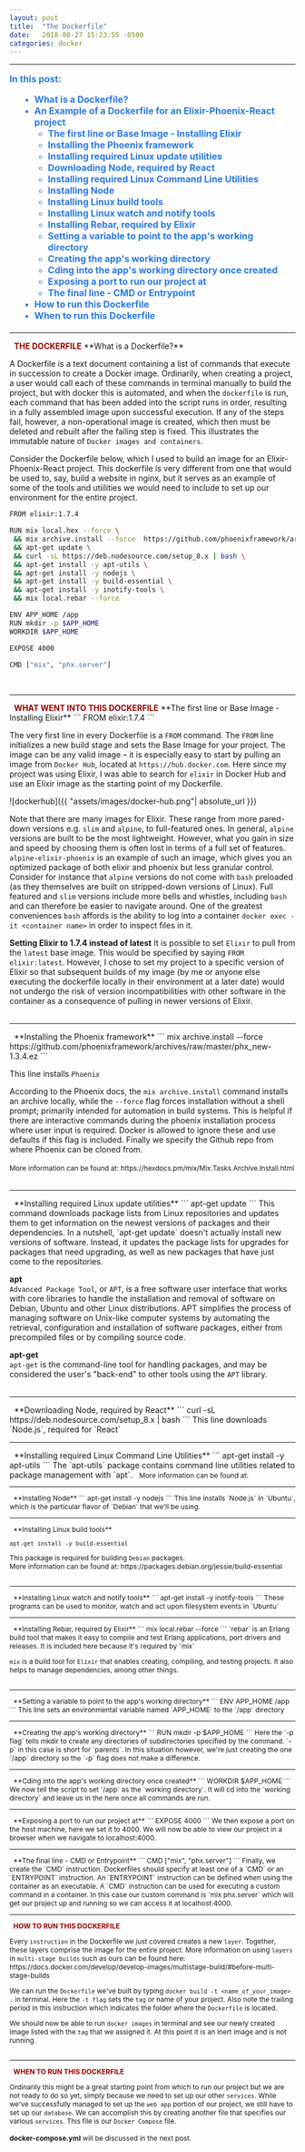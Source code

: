 ```yaml
---
layout: post
title:  "The Dockerfile"
date:   2018-08-27 15:23:55 -0500
categories: docker
---
```

<style type="text/css">
  .left-image {
    float:left;
    margin-left:20px;
    width:400px;
  }
  
  .right-image {
    float:right;
    margin-left:20px;
    width:400px;
  }

  html {
    scroll-behavior: smooth;
  }

  a{
    text-decoration:none;
  }

  a:hover, a:active, a:visited, a:focus{
    text-decoration:none;
  }

  ul.contents{
    margin:15px 0px 20px 20px;
    color:#2a7ae2;
  }

  .menu-item{
    font-size:16px;
    font-weight:bold;
    color:#0099ff; 
    color:#1a92bb;
    color:#2a7ae2;
  }

  li a .menu-item:hover{
    text-decoration:none !important;
    color:#0099ff; 
  }
</style>
<hr />  
<p class="menu-item" style="margin-top:15px;">In this post:</p>
<ul class="contents"> 
  <li><a href="#what-is-a-dockerfile"><span class="menu-item">What is a Dockerfile?</span></a></li>  
  <li><a href="#example"><span class="menu-item">An Example of a Dockerfile for an Elixir-Phoenix-React project</span></a>
    <ul>
      <li><a href="#installing-elixir"><span class="menu-item">The first line or Base Image - Installing Elixir</span></a></li>  
      <li><a href="#installing-phoenix"><span class="menu-item">Installing the Phoenix framework</span></a></li>  
      <li><a href="#apt-get-update"><span class="menu-item">Installing required Linux update utilities</span></a></li>  
      <li><a href="#downloading-node"><span class="menu-item">Downloading Node, required by React</span></a></li>  
      <li><a href="#apt-cli"><span class="menu-item">Installing required Linux Command Line Utilities</span></a></li>  
      <li><a href="#installing-node"><span class="menu-item">Installing Node</span></a></li>  
      <li><a href="#installing-build"><span class="menu-item">Installing Linux build tools</span></a></li>  
      <li><a href="#installing-watch"><span class="menu-item">Installing Linux watch and notify tools</span></a></li>  
      <li><a href="#installing-rebar"><span class="menu-item">Installing Rebar, required by Elixir</span></a></li>  
      <li><a href="#setting-app-home"><span class="menu-item">Setting a variable to point to the app's working directory</span></a></li>  
      <li><a href="#creating-app-home"><span class="menu-item">Creating the app's working directory</span></a></li>  
      <li><a href="#cd-app-home"><span class="menu-item">Cding into the app's working directory once created</span></a></li>  
      <li><a href="#expose-port"><span class="menu-item">Exposing a port to run our project at</span></a></li>  
      <li><a href="#cmd-or-entrypoint"><span class="menu-item">The final line - CMD or Entrypoint</span></a></li>
    </ul></li>  
  <li><a href="#how-to-run"><span class="menu-item">How to run this Dockerfile</span></a></li>
  <li><a href="#when-to-run"><span class="menu-item">When to run this Dockerfile</span></a></li> 
</ul> 
<hr />   
&nbsp;  
<span style="color:#900; font-weight:bold; text-transform:uppercase;">The Dockerfile</span>  
<span id="what-is-a-dockerfile">**What is a Dockerfile?**</span>  

A Dockerfile is a text document containing a list of commands that execute in succession to create a Docker image. Ordinarily, when creating a project, a user would call each of these commands in terminal manually to build the project, but with docker this is automated, and when the `dockerfile` is run, each command that has been added into the script runs in order, resulting in a fully assembled image upon successful execution. If any of the steps fail, however, a non-operational image is created, which then must be deleted and rebuilt after the failing step is fixed. This illustrates the immutable nature of `Docker images and containers`.

Consider the Dockerfile below, which I used to build an image for an Elixir-Phoenix-React project.  This dockerfile is very different from one that would be used to, say, build a website in nginx, but it serves as an example of some of the tools and utiilities we would need to include to set up our environment for the entire project.  
<span id="example"></span>
```bash
FROM elixir:1.7.4

RUN mix local.hex --force \
 && mix archive.install --force  https://github.com/phoenixframework/archives/raw/master/phx_new-1.3.4.ez \
 && apt-get update \
 && curl -sL https://deb.nodesource.com/setup_8.x | bash \
 && apt-get install -y apt-utils \
 && apt-get install -y nodejs \
 && apt-get install -y build-essential \
 && apt-get install -y inotify-tools \
 && mix local.rebar --force

ENV APP_HOME /app
RUN mkdir -p $APP_HOME
WORKDIR $APP_HOME

EXPOSE 4000

CMD ["mix", "phx.server"]
```  
&nbsp;  
<hr />
&nbsp;  
<span style="color:#900; font-weight:bold; text-transform:uppercase;">What went into this Dockerfile</span>  
<span id="installing-elixir">**The first line or Base Image - Installing Elixir**</span>  
```
FROM elixir:1.7.4  
```  

The very first line in every Dockerfile is a `FROM` command.  The `FROM` line initializes a new build stage and sets the Base Image for your project. The image can be any valid image – it is especially easy to start by pulling an image from `Docker Hub`, located at `https://hub.docker.com`. Here since my project was using Elixir, I was able to search for `elixir` in Docker Hub and use an Elixir image as the starting point of my Dockerfile.  

![dockerhub]({{ "assets/images/docker-hub.png"| absolute_url }})

Note that there are many images for Elixir.  These range from more pared-down versions e.g. `slim` and `alpine`, to full-featured ones. In general, `alpine` versions are built to be the most lightweight. However, what you gain in size and speed by choosing them is often lost in terms of a full set of features. `alpine-elixir-phoenix` is an example of such an image, which gives you an optimized package of both elixir and phoenix but less granular control. Consider for instance that `alpine` versions do not come with `bash` preloaded (as they themselves are built on stripped-down versions of Linux). Full featured and `slim` versions include more bells and whistles, including `bash` and can therefore be easier to navigate around. One of the greatest conveniences `bash` affords is the ability to log into a container `docker exec -it <container name>` in order to inspect files in it.  

**Setting Elixir to 1.7.4 instead of latest**
It is possible to set `Elixir` to pull from the `latest` base image.  This would be specified by saying `FROM elixir:latest`.  However, I chose to set my project to a specific version of Elixir so that subsequent builds of my image (by me or anyone else executing the dockerfile locally in their environment at a later date) would not undergo the risk of version incompatibilities with other software in the container as a consequence of pulling in newer versions of Elixir.  
&nbsp;  
<hr />
&nbsp;  
<span id="installing-phoenix">**Installing the Phoenix framework**</span>  
```
mix archive.install --force  https://github.com/phoenixframework/archives/raw/master/phx_new-1.3.4.ez  
```  

This line installs `Phoenix`  

According to the Phoenix docs, the `mix archive.install` command installs an archive locally, while the `--force` flag forces installation without a shell prompt; primarily intended for automation in build systems. This is helpful if there are interactive commands during the phoenix installation process where user input is required. Docker is allowed to ignore these and use defaults if this flag is included.  Finally we specify the Github repo from where Phoenix can be cloned from.  
&nbsp;  
<span style="font-size:12px;">
  More information can be found at: <https://hexdocs.pm/mix/Mix.Tasks.Archive.Install.html>
</span>  
&nbsp;  
<hr />
&nbsp;  
<span id="apt-get-update">**Installing required Linux update utilities**</span>
```
apt-get update  
```
This command downloads package lists from Linux repositories and updates them to get information on the newest versions of packages and their dependencies. In a nutshell, `apt-get update` doesn't actually install new versions of software. Instead, it updates the package lists for upgrades for packages that need upgrading, as well as new packages that have just come to the repositories.  

**apt**   
`Advanced Package Tool`, or `APT`, is a free software user interface that works with core libraries to handle the installation and removal of software on Debian, Ubuntu and other Linux distributions. APT simplifies the process of managing software on Unix-like computer systems by automating the retrieval, configuration and installation of software packages, either from precompiled files or by compiling source code.

**apt-get**  
`apt-get` is the command-line tool for handling packages, and may be considered the user's "back-end" to other tools using the `APT` library.  
&nbsp;  
<hr />
&nbsp;  
<span id="downloading-node">**Downloading Node, required by React**</span>  
```
curl -sL https://deb.nodesource.com/setup_8.x | bash  
```  
This line downloads `Node.js`, required for `React`   
&nbsp;  
<hr />
&nbsp;    
<span id="apt-cli">**Installing required Linux Command Line Utilities**</span> 
```
apt-get install -y apt-utils  
```  
The `apt-utils` package contains command line utilities related to package management with `apt`.  
&nbsp;  
<span style="font-size:12px;"> 
More information can be found at: <https://packages.debian.org/jessie/apt-utils>  
<span>
&nbsp;  
<hr />
&nbsp;  
<span id="installing-node">**Installing Node**</span>  
```
apt-get install -y nodejs  
```  
This line installs `Node.js` in `Ubuntu`, which is the particular flavor of `Debian` that we'll be using.   
&nbsp;  
<hr />
&nbsp;  
<span id="installing-build">**Installing Linux build tools**</span>  
      
```
apt-get install -y build-essential  
```  
This package is required for building `Debian` packages.  
<span style="font-size:12px;">
  More information can be found at: <https://packages.debian.org/jessie/build-essential>  
</span>
&nbsp;  
<hr />
&nbsp;  
<span id="installing-watch">**Installing Linux watch and notify tools**</span>   
```
apt-get install -y inotify-tools  
``` 
These programs can be used to monitor, watch and act upon filesystem events in `Ubuntu`  
&nbsp;  
<hr />
&nbsp;  
<span id="installing-rebar">**Installing Rebar, required by Elixir**</span>
```
mix local.rebar --force  
```
`rebar` is an Erlang build tool that makes it easy to compile and test Erlang applications, port drivers and releases. It is included here because it's required by `mix`  

`mix` is a build tool for `Elixir` that enables creating, compiling, and testing projects. It also helps to manage dependencies, among other things.  
&nbsp;  
<hr />
&nbsp;  
<span id="setting-app-home">**Setting a variable to point to the app's working directory**</span>
```
ENV APP_HOME /app  
```  
This line sets an environmental variable named `APP_HOME` to the `/app` directory  
&nbsp;  
<hr />
&nbsp;     
<span id="creating-app-home">**Creating the app's working directory**</span>  
```
RUN mkdir -p $APP_HOME
```  
Here the `-p flag` tells mkdir to create any directories of subdirectories specified by the command. `-p` in this case is short for `parents`. In this situation however, we're just creating the one `/app` directory so the `-p` flag does not make a difference.  
&nbsp;  
<hr />
&nbsp;  
<span id="cd-app-home">**Cding into the app's working directory once created**</span>   
```
WORKDIR $APP_HOME
```  
We now tell the script to set `/app` as the `working directory`.  It will cd into the `working directory` and leave us in the here once all commands are run.  
&nbsp;  
<hr />
&nbsp;  
<span id="expose-port">**Exposing a port to run our project at**</span>
```
EXPOSE 4000
```  
We then expose a port on the host machine, here we set it to 4000. We will now be able to view our project in a browser when we navigate to localhost:4000.  
&nbsp;  
<hr />
&nbsp;  
<span id="cmd-or-entrypoint">**The final line - CMD or Entrypoint**</span>
```
CMD ["mix", "phx.server"]
```
Finally, we create the `CMD` instruction. Dockerfiles should specify at least one of a `CMD` or an `ENTRYPOINT` instruction. An `ENTRYPOINT` instruction can be defined when using the container as an executable. A `CMD` instruction can be used for executing a custom command in a container. In this case our custom command is `mix phx.server` which will get our project up and running so we can access it at localhost:4000.  
&nbsp;  
<hr />
&nbsp;  
<span id="how-to-run" style="color:#900; font-weight:bold; text-transform:uppercase;">HOW TO RUN THIS DOCKERFILE</span>  

Every `instruction` in the Dockerfile we just covered creates a new `layer`. Together, these layers comprise the image for the entire project. More information on using `layers` in `multi-stage builds` such as ours can be found here: <https://docs.docker.com/develop/develop-images/multistage-build/#before-multi-stage-builds>  

We can run the `Dockerfile` we've built by typing `docker build -t <name_of_your_image> .` in terminal. Here the `-t flag` sets the `tag` or name of your project. Also note the trailing period in this instruction which indicates the folder where the `Dockerfile` is located. 

We should now be able to run `docker images` in terminal and see our newly created image listed with the `tag` that we assigned it. At this point it is an inert image and is not running.  
&nbsp;  
<hr />
&nbsp;  
<span id="when-to-run" style="color:#900; font-weight:bold; text-transform:uppercase;">WHEN TO RUN THIS DOCKERFILE</span>  

Ordinarily this might be a great starting point from which to run our project but we are not ready to do so yet, simply because we need to set up our other `services`. While we've successfully managed to set up the `web app` portion of our project, we still have to set up our `database`. We can accomplish this by creating another file that specifies our various `services`. This file is our `Docker Compose` file.  
&nbsp;  
**docker-compose.yml** will be discussed in the next post.
 